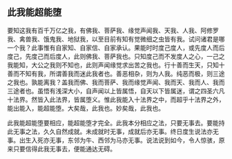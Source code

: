 ##  此我能超能堕

要知这我有百千万亿之我，有佛我、菩萨我、缘觉声闻我、天我、人我、阿修罗我、禽兽我、饿鬼我、地狱我，以至目前有知有觉微细之虫皆有我。试问诸君是哪一个我？此事惟有自家知、自家信、自家承认。果能时时度己度人，或先度人而后度己，先度己而后度人，此则佛我、菩萨我也。只知度己而不发度人之心，一己之我能知，大公之我则不知也，此则声闻缘觉求出苦之我也。行十善而生天，只知十善而不知有我，所谓善我而迷此我者也。善恶相杂，则为人我。纯恶而极，则三途之我也。孰能离我？盖我而佛、我而菩萨、我而缘觉声闻、我而天、我而人、我而三途者也。虽悟有浅深大小，自声闻以上皆属悟，自天以下皆属迷，谓之四圣六凡十法界。然皆入此法界，皆属堕义。惟此我能入十法界之中，而超乎十法界之外，能出能入，能超能堕。大矣哉，此我也。妙矣哉，此我也。

此我能超能堕要相应，能超能堕才完全。此我本分相应之法，只要无事去。要能持此无事之法，久久自然成就。未成就时无事，成就后亦无事。终日度生说法亦无事。出生入死亦无事，东邻为牛、西邻为马亦无事。说法说到如今，令人惊骇，原来只要信得此我无事去，便能通达无碍。

